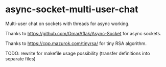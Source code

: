 # async-socket-multi-user-chat
Multi-user chat on sockets with threads for async working.

Thanks to https://github.com/OmarAflak/Async-Socket for async sockets.

Thanks to https://cpp.mazurok.com/tinyrsa/ for tiny RSA algorithm.

TODO: rewrite for makefile usage possibility (transfer definitions into separate files)